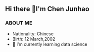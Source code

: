 ## Hi there 👋I'm Chen Junhao
### ABOUT ME
- Nationality: Chinese
- Birth: 12 March,2002
- 🌱 I’m currently learning data science


<!--
**HideInInk312/HideInInk312** is a ✨ _special_ ✨ repository because its `README.md` (this file) appears on your GitHub profile.

Here are some ideas to get you started:

- 🔭 I’m currently working on ...

- 👯 I’m looking to collaborate on ...
- 🤔 I’m looking for help with ...
- 💬 Ask me about ...
- 📫 How to reach me: ...
- 😄 Pronouns: ...
- ⚡ Fun fact: ...
-->
